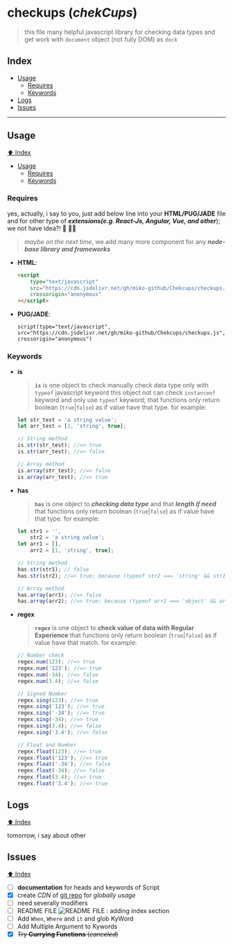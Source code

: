 # **checkups (_chekCups_)**

> this file many helpful javascript library for checking data types and get work with `document` object (not fully DOM) as `dock`

## **Index**

-   [Usage](#Usage)
    -   [Requires](#Requires)
    -   [Keywords](#Keywords)
-   [Logs](#Logs)
-   [Issues](#Issues)

---

## **Usage**

[⬆️ Index](#Index)

-   [Usage](#Usage)
    -   [Requires](#Requires)
    -   [Keywords](#Keywords)

### Requires

yes, actually, i say to you, just add below line into your **HTML/PUG/JADE** file and for other type of **_extensions(e.g. React-Js, Angular, Vue, and other_**); we not have idea?! 🤷 🤷‍♂️

> _maybe on the next time_, we add many more component for any **_node-base library and frameworks_**

-   **HTML**:
    ```html
    <script
    	type="text/javascript"
    	src="https://cdn.jsdelivr.net/gh/miko-github/Chekcups/checkups.js"
    	crossorigin="anonymous"
    ></script>
    ```
-   **PUG/JADE**:
    ```pug
    script(type="text/javascript", src="https://cdn.jsdelivr.net/gh/miko-github/Chekcups/checkups.js", crossorigin="anonymous")
    ```

### Keywords

-   **is**

    > **`is`** is one object to check manually check data type only with `typeof` javascript keyword
    > this object not can check `instanceof` keyword and only use `typeof` keyword;
    > that functions only return boolean (`true`|`false`) as if value have that type.
    > for example:

    ```js
    let str_test = 'a string value';
    let arr_test = [1, 'string', true];

    // String method
    is.str(str_test); //=> true
    is.str(arr_test); //=> false

    // Array method
    is.array(str_test); //=> false
    is.array(arr_test); //=> true
    ```

-   **has**

    > **`has`** is one object to **_checking data type_** and that **_length if need_**
    > that functions only return boolean (`true`|`false`) as if value have that type.
    > for example:

    ```js
    let str1 = '',
    	str2 = 'a string value';
    let arr1 = [],
    	arr2 = [1, 'string', true];

    // String method
    has.str(str1); // false
    has.str(str2); //=> true; because (typeof str2 === 'string' && str2.length > 0)

    // Array method
    has.array(arr1); //=> false
    has.array(arr2); //=> true; because (typeof arr2 === 'object' && arr2 instanceof Array && arr2.length > 0)
    ```

-   **regex**

    > **`regex`** is one object to **check value of data with Regular Experience**
    > that functions only return boolean (`true`|`false`) as if value have that match.
    > for example:

    ```js
    // Number check
    regex.num(123); //=> true
    regex.num('123'); //=> true
    regex.num(-34); //=> false
    regex.num(3.4); //=> false

    // Signed Number
    regex.sing(123); //=> true
    regex.sing('123'); //=> true
    regex.sing('-34'); //=> true
    regex.sing(-34); //=> true
    regex.sing(3.4); //=> false
    regex.sing('3.4'); //=> false

    // Float and Number
    regex.float(123); //=> true
    regex.float('123'); //=> true
    regex.float('-34'); //=> false
    regex.float(-34); //=> false
    regex.float(3.4); //=> true
    regex.float('3.4'); //=> true
    ```

## **Logs**

[⬆️ Index](#Index)

tomorrow, i say about other

## **Issues**

[⬆️ Index](#Index)

-   [ ] **documentation** for heads and keywords of Script
-   [x] create _CDN_ of [git repo][1] for _globally usage_
-   [ ] need severally modifiers
-   [ ] README FILE ![README FILE](https://img.icons8.com/bubbles/0.3x/document.png) : adding index section
-   [ ] Add `When`, `Where` and `it` and glob KyWord
-   [ ] Add Multiple Argument to Kywords
-   [x] ~~Try **Currying Functions** (_canceled_)~~

<!-- links -->

[1]: (https://github.com/miko-github/Chekcups.git)
